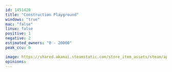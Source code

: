 ```yaml
---
id: 1451420
title: "Construction Playground"
windows: "true"
mac: "false"
linux: false
positive: 1
negative: 2
estimated_owners: "0 - 20000"
peak_ccu: 0

image: https://shared.akamai.steamstatic.com/store_item_assets/steam/apps/1451420/header.jpg?t=1725360031
opinions:
---
```


